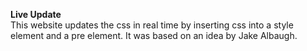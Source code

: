 **Live Update**  
This website updates the css in real time by inserting css into a style element and a pre element. It was based on an idea by Jake Albaugh. 
